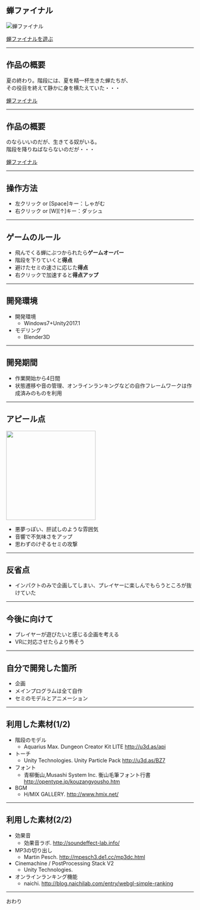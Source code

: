 ## 蝉ファイナル

![蝉ファイナル](https://object-storage.tyo1.conoha.io/v1/nc_df3bdbc45bc04950b558834f5728517a/unityroom_production/icon/1302/oneweek4.gif)

[蝉ファイナルを遊ぶ](https://unityroom.com/games/semi-final/webgl)

---

## 作品の概要
夏の終わり。階段には、夏を精一杯生きた蝉たちが、  
その役目を終えて静かに身を横たえていた・・・

[蝉ファイナル](https://unityroom.com/games/semi-final/webgl)

---

## 作品の概要
のならいいのだが、生きてる奴がいる。  
階段を降りねばならないのだが・・・

[蝉ファイナル](https://unityroom.com/games/semi-final/webgl)

---

## 操作方法
- 左クリック or [Space]キー：しゃがむ
- 右クリック or [W][↑]キー：ダッシュ

---

## ゲームのルール
- 飛んでくる蝉にぶつかられたら**ゲームオーバー**
- 階段を下りていくと**得点**
- 避けたセミの速さに応じた**得点**
- 右クリックで加速すると**得点アップ**

---

## 開発環境
- 開発環境
  - Windows7+Unity2017.1
- モデリング
  - Blender3D

---

## 開発期間
- 作業開始から4日間
- 状態遷移や音の管理、オンラインランキングなどの自作フレームワークは作成済みのものを利用

---

## アピール点

<img src="https://object-storage.tyo1.conoha.io/v1/nc_df3bdbc45bc04950b558834f5728517a/unityroom_production/icon/1302/oneweek4.gif" height="240px">

- 悪夢っぽい、肝試しのような雰囲気
- 音響で不気味さをアップ
- 思わずのけぞるセミの攻撃

---

## 反省点
- インパクトのみで企画してしまい、プレイヤーに楽しんでもらうところが抜けていた

---

## 今後に向けて
- プレイヤーが遊びたいと感じる企画を考える
- VRに対応させたらより怖そう

---

## 自分で開発した箇所
- 企画
- メインプログラムは全て自作
- セミのモデルとアニメーション

---

## 利用した素材(1/2)
- 階段のモデル
  - Aquarius Max. Dungeon Creator Kit LITE http://u3d.as/api
- トーチ
  - Unity Technologies. Unity Particle Pack http://u3d.as/BZ7
- フォント
  - 青柳衡山,Musashi System Inc. 衡山毛筆フォント行書 http://opentype.jp/kouzangyousho.htm
- BGM
  - H/MIX GALLERY. http://www.hmix.net/

---

## 利用した素材(2/2)
- 効果音
  - 効果音ラボ. http://soundeffect-lab.info/
- MP3の切り出し
  - Martin Pesch. http://mpesch3.de1.cc/mp3dc.html
- Cinemachine / PostProcessing Stack V2
  - Unity Technologies.
- オンラインランキング機能
  - naichi.  http://blog.naichilab.com/entry/webgl-simple-ranking

---

おわり

